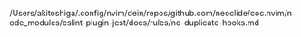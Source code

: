 /Users/akitoshiga/.config/nvim/dein/repos/github.com/neoclide/coc.nvim/node_modules/eslint-plugin-jest/docs/rules/no-duplicate-hooks.md